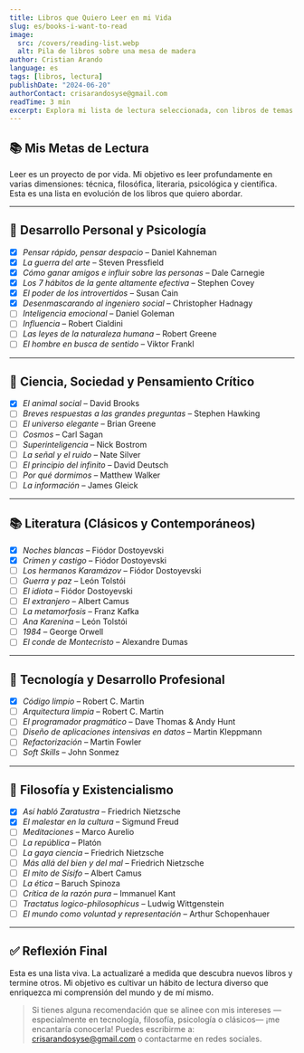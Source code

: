 ```yaml
---
title: Libros que Quiero Leer en mi Vida
slug: es/books-i-want-to-read
image:
  src: /covers/reading-list.webp
  alt: Pila de libros sobre una mesa de madera
author: Cristian Arando
language: es
tags: [libros, lectura]
publishDate: "2024-06-20"
authorContact: crisarandosyse@gmail.com
readTime: 3 min
excerpt: Explora mi lista de lectura seleccionada, con libros de temas técnicos, ficción, desarrollo personal y grandes ideas que estoy emocionado por descubrir.
---
```


## 📚 Mis Metas de Lectura

Leer es un proyecto de por vida. Mi objetivo es leer profundamente en varias dimensiones: técnica, filosófica, literaria, psicológica y científica. Esta es una lista en evolución de los libros que quiero abordar.

---

## 🧠 Desarrollo Personal y Psicología

- [x] *Pensar rápido, pensar despacio* – Daniel Kahneman  
- [x] *La guerra del arte* – Steven Pressfield  
- [x] *Cómo ganar amigos e influir sobre las personas* – Dale Carnegie  
- [x] *Los 7 hábitos de la gente altamente efectiva* – Stephen Covey  
- [x] *El poder de los introvertidos* – Susan Cain  
- [x] *Desenmascarando al ingeniero social* – Christopher Hadnagy  
- [ ] *Inteligencia emocional* – Daniel Goleman  
- [ ] *Influencia* – Robert Cialdini  
- [ ] *Las leyes de la naturaleza humana* – Robert Greene  
- [ ] *El hombre en busca de sentido* – Viktor Frankl  

---

## 🧬 Ciencia, Sociedad y Pensamiento Crítico

- [x] *El animal social* – David Brooks  
- [ ] *Breves respuestas a las grandes preguntas* – Stephen Hawking  
- [ ] *El universo elegante* – Brian Greene  
- [ ] *Cosmos* – Carl Sagan  
- [ ] *Superinteligencia* – Nick Bostrom  
- [ ] *La señal y el ruido* – Nate Silver  
- [ ] *El principio del infinito* – David Deutsch  
- [ ] *Por qué dormimos* – Matthew Walker  
- [ ] *La información* – James Gleick  

---

## 📚 Literatura (Clásicos y Contemporáneos)

- [x] *Noches blancas* – Fiódor Dostoyevski  
- [x] *Crimen y castigo* – Fiódor Dostoyevski  
- [ ] *Los hermanos Karamázov* – Fiódor Dostoyevski  
- [ ] *Guerra y paz* – León Tolstói  
- [ ] *El idiota* – Fiódor Dostoyevski  
- [ ] *El extranjero* – Albert Camus  
- [ ] *La metamorfosis* – Franz Kafka  
- [ ] *Ana Karenina* – León Tolstói  
- [ ] *1984* – George Orwell  
- [ ] *El conde de Montecristo* – Alexandre Dumas  

---

## 💼 Tecnología y Desarrollo Profesional

- [x] *Código limpio* – Robert C. Martin  
- [ ] *Arquitectura limpia* – Robert C. Martin  
- [ ] *El programador pragmático* – Dave Thomas & Andy Hunt  
- [ ] *Diseño de aplicaciones intensivas en datos* – Martin Kleppmann  
- [ ] *Refactorización* – Martin Fowler  
- [ ] *Soft Skills* – John Sonmez  

---

## 🧭 Filosofía y Existencialismo

- [x] *Así habló Zaratustra* – Friedrich Nietzsche  
- [x] *El malestar en la cultura* – Sigmund Freud  
- [ ] *Meditaciones* – Marco Aurelio  
- [ ] *La república* – Platón  
- [ ] *La gaya ciencia* – Friedrich Nietzsche  
- [ ] *Más allá del bien y del mal* – Friedrich Nietzsche  
- [ ] *El mito de Sísifo* – Albert Camus  
- [ ] *La ética* – Baruch Spinoza  
- [ ] *Crítica de la razón pura* – Immanuel Kant  
- [ ] *Tractatus logico-philosophicus* – Ludwig Wittgenstein  
- [ ] *El mundo como voluntad y representación* – Arthur Schopenhauer  

---

## ✅ Reflexión Final

Esta es una lista viva. La actualizaré a medida que descubra nuevos libros y termine otros. Mi objetivo es cultivar un hábito de lectura diverso que enriquezca mi comprensión del mundo y de mí mismo.

> Si tienes alguna recomendación que se alinee con mis intereses —especialmente en tecnología, filosofía, psicología o clásicos— ¡me encantaría conocerla! Puedes escribirme a: crisarandosyse@gmail.com o contactarme en redes sociales.